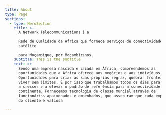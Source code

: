 ```yaml
---
title: About
type: Page
sections:
  - type: HeroSection
    title: >-
      A Network Telecommunications é a

      Rede de Qualidade da África que fornece serviços de conectividade via
      satélite

      para Moçambique, por Moçambicanos.
    subtitle: This is the subtitle
    text: >+
      Sendo uma empresa nascida e criada em África, compreendemos as
      oportunidades que a África oferece aos negócios e aos indivíduos.
      Oportunidades para criar as suas próprias regras, quebrar fronteiras e
      viver sem limites. É por isso que trabalhamos todos os dias para continuar
      a crescer e a elevar o padrão de referência para a conectividade no nosso
      continente. Fornecemos tecnologia de classe mundial através de
      funcionários apaixonados e empenhados, que asseguram que cada experiência
      do cliente é valiosa

---
```

